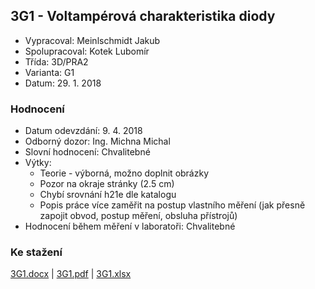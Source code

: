 ## 3G1 - Voltampérová charakteristika diody
 - Vypracoval: Meinlschmidt Jakub
 - Spolupracoval: Kotek Lubomír
 - Třída: 3D/PRA2
 - Varianta: G1
 - Datum: 29. 1. 2018

### Hodnocení
 - Datum odevzdání: 9. 4. 2018
 - Odborný dozor: Ing. Michna Michal
 - Slovní hodnocení: Chvalitebné
 - Výtky:
     - Teorie - výborná, možno doplnit obrázky
     - Pozor na okraje stránky (2.5 cm)
     - Chybí srovnání h21e dle katalogu
     - Popis práce více zaměřit na postup vlastního měření (jak přesně zapojit obvod, postup měření, obsluha přístrojů)
 - Hodnocení během měření v laboratoři: Chvalitebné
     
### Ke stažení
[3G1.docx](https://github.com/jmeinlschmidt/mereni-sps-cl/blob/master/3G/3G1/3G1.docx) | [3G1.pdf](https://github.com/jmeinlschmidt/mereni-sps-cl/blob/master/3G/3G1/3G1.pdf) | [3G1.xlsx](https://github.com/jmeinlschmidt/mereni-sps-cl/blob/master/3G/3G1/3G1.xlsx)
